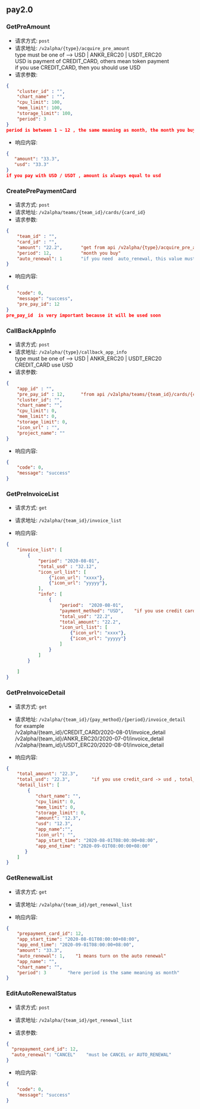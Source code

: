 ## pay2.0  

### GetPreAmount
- 请求方式: `post`
- 请求地址: `/v2alpha/{type}/acquire_pre_amount`  
type must be one of -->  USD | ANKR_ERC20  | USDT_ERC20  
USD is payment of CREDIT_CARD, others mean token payment  
if you use CREDIT_CARD, then you should use USD
- 请求参数:  
```json
{
    "cluster_id" : "",
    "chart_name" : "",
    "cpu_limit": 100,
    "mem_limit": 100,
    "storage_limit": 100,
    "period": 3
}
period is between 1 ~ 12 , the same meaning as month, the month you buy
```
- 响应内容:  
```json
{
   "amount": "33.3",
   "usd": "33.3"
}
if you pay with USD / USDT , amount is always equal to usd
```




### CreatePrePaymentCard
- 请求方式: `post`
- 请求地址: `/v2alpha/teams/{team_id}/cards/{card_id}`
- 请求参数:  
```json
{
    "team_id" : "",
    "card_id" : "",
    "amount": "22.2",       "get from api /v2alpha/{type}/acquire_pre_amount"
    "period": 12,           "month you buy"
    "auto_renewal": 1       "if you need  auto_renewal, this value must be 1, otherwise it should be 0   自动续费设置成1"
}
```

- 响应内容:  
```json
{
    "code": 0,
    "message": "success",
    "pre_pay_id": 12
}
pre_pay_id  is very important because it will be used soon
```



### CallBackAppInfo
- 请求方式: `post`
- 请求地址: `/v2alpha/{type}/callback_app_info`  
type must be one of -->  USD | ANKR_ERC20  | USDT_ERC20  
CREDIT_CARD use USD
- 请求参数:  
```json
{
    "app_id" : "",
    "pre_pay_id" : 12,      "from api /v2alpha/teams/{team_id}/cards/{card_id}"
    "cluster_id": "",      
    "chart_name": "",        
    "cpu_limit": 0,
    "mem_limit": 0,
    "storage_limit": 0,
    "icon_url" : "",
    "project_name": ""
}
```

- 响应内容:  
```json
{
    "code": 0,
    "message": "success"
}
```



### GetPreInvoiceList
- 请求方式: `get`
- 请求地址: `/v2alpha/{team_id}/invoice_list`  

- 响应内容:  
```json
{
    "invoice_list": [
        {
            "period": "2020-08-01",
            "total_usd" : "32.12",
            "icon_url_list": [
                {"icon_url": "xxxx"},
                {"icon_url": "yyyyy"},
            ],
            "info": [
                {
                    "period":  "2020-08-01",
                    "payment_method": "USD",    "if you use credit card, this is usd, other 2 enum -->   ANKR_ERC20 USDT_ERC20"
                    "total_usd": "22.2",
                    "total_amount": "22.2",
                    "icon_url_list": [
                        {"icon_url": "xxxx"},
                        {"icon_url": "yyyyy"}
                    ]
                }
            ]
        }
    
    ]
}
```




### GetPreInvoiceDetail
- 请求方式: `get`
- 请求地址: `/v2alpha/{team_id}/{pay_method}/{period}/invoice_detail`  
for example  
/v2alpha/{team_id}/CREDIT_CARD/2020-08-01/invoice_detail  
/v2alpha/{team_id}/ANKR_ERC20/2020-07-01/invoice_detail  
/v2alpha/{team_id}/USDT_ERC20/2020-08-01/invoice_detail  


- 响应内容:  
```json
{
    "total_amount": "22.3",
    "total_usd": "22.3",        "if you use credit_card -> usd , total_amount is always equal to total usd"
    "detail_list": [
        {
           "chart_name": "",
           "cpu_limit": 0,
           "mem_limit": 0,
           "storage_limit": 0,
           "amount": "12.3",
           "usd": "12.3", 
           "app_name":"",
           "icon_url": "",
           "app_start_time": "2020-08-01T08:00:00+08:00",
           "app_end_time": "2020-09-01T08:00:00+08:00"
       }
    ]
}
```


### GetRenewalList
- 请求方式: `get`
- 请求地址: `/v2alpha/{team_id}/get_renewal_list`  


- 响应内容:  
```json
{
    "prepayment_card_id": 12,
    "app_start_time": "2020-08-01T08:00:00+08:00",
    "app_end_time": "2020-09-01T08:00:00+08:00",
    "amount": "33.3",
    "auto_renewal": 1,    "1 means turn on the auto renewal"
    "app_name": "",
    "chart_name": "",
    "period": 3        "here period is the same meaning as month"
}
```



### EditAutoRenewalStatus
- 请求方式: `post`
- 请求地址: `/v2alpha/{team_id}/get_renewal_list`  

- 请求参数:  
```json
{
  "prepayment_card_id": 12,
  "auto_renewal": "CANCEL"    "must be CANCEL or AUTO_RENEWAL"
}
```
- 响应内容:  
```json
{
    "code": 0,
    "message": "success"
}
```
